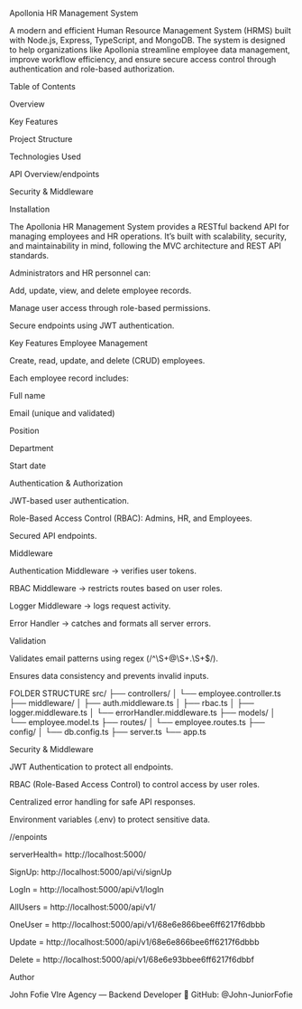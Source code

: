 Apollonia HR Management System

A modern and efficient Human Resource Management System (HRMS) built with Node.js, Express, TypeScript, and MongoDB.
The system is designed to help organizations like Apollonia streamline employee data management, improve workflow efficiency, and ensure secure access control through authentication and role-based authorization.

Table of Contents

Overview

Key Features

Project Structure

Technologies Used

API Overview/endpoints

Security & Middleware

Installation

The Apollonia HR Management System provides a RESTful backend API for managing employees and HR operations.
It’s built with scalability, security, and maintainability in mind, following the MVC architecture and REST API standards.

Administrators and HR personnel can:

Add, update, view, and delete employee records.

Manage user access through role-based permissions.

Secure endpoints using JWT authentication.

Key Features
 Employee Management

Create, read, update, and delete (CRUD) employees.

Each employee record includes:

Full name

Email (unique and validated)

Position

Department

Start date

Authentication & Authorization

JWT-based user authentication.

Role-Based Access Control (RBAC): Admins, HR, and Employees.

Secured API endpoints.

Middleware

Authentication Middleware → verifies user tokens.

RBAC Middleware → restricts routes based on user roles.

Logger Middleware → logs request activity.

Error Handler → catches and formats all server errors.

 Validation

Validates email patterns using regex (/^\S+@\S+\.\S+$/).

Ensures data consistency and prevents invalid inputs.

FOLDER STRUCTURE
src/
 ├── controllers/
 │     └── employee.controller.ts
 ├── middleware/
 │     ├── auth.middleware.ts
 │     ├── rbac.ts
 │     ├── logger.middleware.ts
 │     └── errorHandler.middleware.ts
 ├── models/
 │     └── employee.model.ts
 ├── routes/
 │     └── employee.routes.ts
 ├── config/
 │     └── db.config.ts
 ├── server.ts
 └── app.ts


Security & Middleware

JWT Authentication to protect all endpoints.

RBAC (Role-Based Access Control) to control access by user roles.

Centralized error handling for safe API responses.

Environment variables (.env) to protect sensitive data.

//enpoints

serverHealth= http://localhost:5000/

SignUp: http://localhost:5000/api/vi/signUp

LogIn = http://localhost:5000/api/v1/logIn

AllUsers = http://localhost:5000/api/v1/

OneUser = http://localhost:5000/api/v1/68e6e866bee6ff6217f6dbbb

Update = http://localhost:5000/api/v1/68e6e866bee6ff6217f6dbbb

Delete = http://localhost:5000/api/v1/68e6e93bbee6ff6217f6dbbf


Author

John Fofie
 VIre Agency — Backend Developer
🔗 GitHub: @John-JuniorFofie

